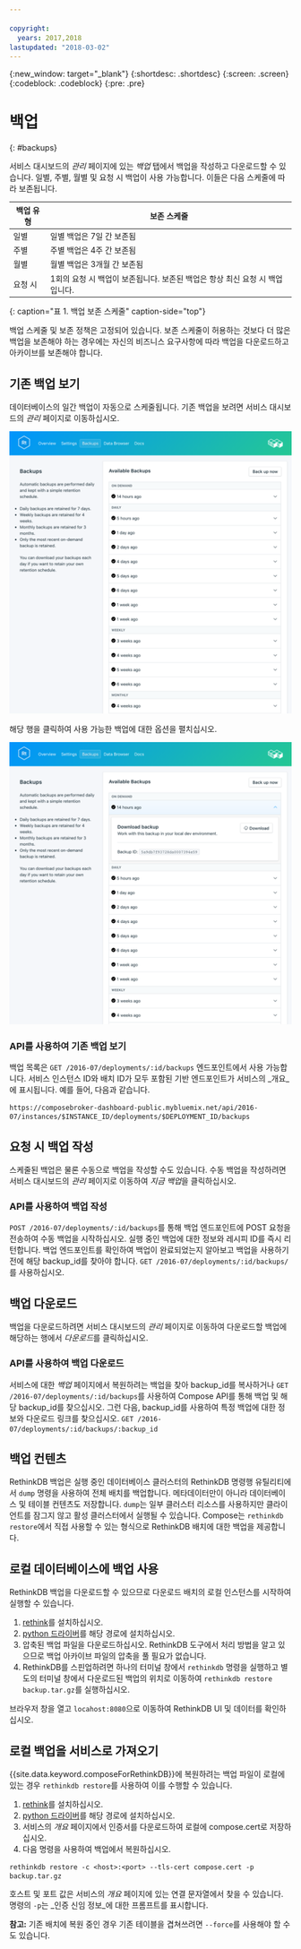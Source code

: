 ```yaml
---

copyright:
  years: 2017,2018
lastupdated: "2018-03-02"
---
```


{:new_window: target="_blank"}
{:shortdesc: .shortdesc}
{:screen: .screen}
{:codeblock: .codeblock}
{:pre: .pre}

# 백업
{: #backups}

서비스 대시보드의 _관리_ 페이지에 있는 _백업_ 탭에서 백업을 작성하고 다운로드할 수 있습니다. 일별, 주별, 월별 및 요청 시 백업이 사용 가능합니다. 이들은 다음 스케줄에 따라 보존됩니다.

백업 유형|보존 스케줄
----------|-----------
일별|일별 백업은 7일 간 보존됨
주별|주별 백업은 4주 간 보존됨
월별|월별 백업은 3개월 간 보존됨
요청 시|1회의 요청 시 백업이 보존됩니다. 보존된 백업은 항상 최신 요청 시 백업입니다.
{: caption="표 1. 백업 보존 스케줄" caption-side="top"}

백업 스케줄 및 보존 정책은 고정되어 있습니다. 보존 스케줄이 허용하는 것보다 더 많은 백업을 보존해야 하는 경우에는 자신의 비즈니스 요구사항에 따라 백업을 다운로드하고 아카이브를 보존해야 합니다.

## 기존 백업 보기

데이터베이스의 일간 백업이 자동으로 스케줄됩니다. 기존 백업을 보려면 서비스 대시보드의 *관리* 페이지로 이동하십시오. 

  ![백업](./images/rethink-backups-show.png "서비스 대시보드의 백업 목록")

해당 행을 클릭하여 사용 가능한 백업에 대한 옵션을 펼치십시오.

  ![백업 옵션](./images/rethink-backups-options.png "백업에 대한 옵션") 

### API를 사용하여 기존 백업 보기

백업 목록은 `GET /2016-07/deployments/:id/backups` 엔드포인트에서 사용 가능합니다. 서비스 인스턴스 ID와 배치 ID가 모두 포함된 기반 엔드포인트가 서비스의 _개요_에 표시됩니다. 예를 들어, 다음과 같습니다. 
``` 
https://composebroker-dashboard-public.mybluemix.net/api/2016-07/instances/$INSTANCE_ID/deployments/$DEPLOYMENT_ID/backups
```  

## 요청 시 백업 작성

스케줄된 백업은 물론 수동으로 백업을 작성할 수도 있습니다. 수동 백업을 작성하려면 서비스 대시보드의 *관리* 페이지로 이동하여 *지금 백업*을 클릭하십시오.

### API를 사용하여 백업 작성

`POST /2016-07/deployments/:id/backups`를 통해 백업 엔드포인트에 POST 요청을 전송하여 수동 백업을 시작하십시오. 실행 중인 백업에 대한 정보와 레시피 ID를 즉시 리턴합니다. 백업 엔드포인트를 확인하여 백업이 완료되었는지 알아보고 백업을 사용하기 전에 해당 backup_id를 찾아야 합니다. `GET /2016-07/deployments/:id/backups/`를 사용하십시오.

## 백업 다운로드

백업을 다운로드하려면 서비스 대시보드의 *관리* 페이지로 이동하여 다운로드할 백업에 해당하는 행에서 *다운로드*를 클릭하십시오.

### API를 사용하여 백업 다운로드

서비스에 대한 _백업_ 페이지에서 복원하려는 백업을 찾아 backup_id를 복사하거나 `GET /2016-07/deployments/:id/backups`를 사용하여 Compose API를 통해 백업 및 해당 backup_id를 찾으십시오. 그런 다음, backup_id를 사용하여 특정 백업에 대한 정보와 다운로드 링크를 찾으십시오. `GET /2016-07/deployments/:id/backups/:backup_id`

## 백업 컨텐츠

RethinkDB 백업은 실행 중인 데이터베이스 클러스터의 RethinkDB 명령행 유틸리티에서 `dump` 명령을 사용하여 전체 배치를 백업합니다. 메타데이터만이 아니라 데이터베이스 및 테이블 컨텐츠도 저장합니다. `dump`는 일부 클러스터 리소스를 사용하지만 클라이언트를 잠그지 않고 활성 클러스터에서 실행될 수 있습니다. Compose는 `rethinkdb restore`에서 직접 사용할 수 있는 형식으로 RethinkDB 배치에 대한 백업을 제공합니다.

## 로컬 데이터베이스에 백업 사용

RethinkDB 백업을 다운로드할 수 있으므로 다운로드 배치의 로컬 인스턴스를 시작하여 실행할 수 있습니다.

1. [rethink](https://www.rethinkdb.com/docs/install/)를 설치하십시오.
2. [python 드라이버](https://www.rethinkdb.com/docs/install-drivers/python/)를 해당 경로에 설치하십시오.
3. 압축된 백업 파일을 다운로드하십시오. RethinkDB 도구에서 처리 방법을 알고 있으므로 백업 아카이브 파일의 압축을 풀 필요가 없습니다.
4. RethinkDB를 스핀업하려면 하나의 터미널 창에서 `rethinkdb` 명령을 실행하고 별도의 터미널 창에서 다운로드된 백업의 위치로 이동하여 `rethinkdb restore backup.tar.gz`를 실행하십시오.

브라우저 창을 열고 `locahost:8080`으로 이동하여 RethinkDB UI 및 데이터를 확인하십시오.

## 로컬 백업을 서비스로 가져오기

{{site.data.keyword.composeForRethinkDB}}에 복원하려는 백업 파일이 로컬에 있는 경우 `rethinkdb restore`를 사용하여 이를 수행할 수 있습니다.

1. [rethink](https://www.rethinkdb.com/docs/install/)를 설치하십시오.
2. [python 드라이버](https://www.rethinkdb.com/docs/install-drivers/python/)를 해당 경로에 설치하십시오.
3. 서비스의 *개요* 페이지에서 인증서를 다운로드하여 로컬에 compose.cert로 저장하십시오.
4. 다음 명령을 사용하여 백업에서 복원하십시오.

  ```
  rethinkdb restore -c <host>:<port> --tls-cert compose.cert -p backup.tar.gz
  ```

호스트 및 포트 값은 서비스의 *개요* 페이지에 있는 연결 문자열에서 찾을 수 있습니다. 명령의 `-p`는 _인증 신임 정보_에 대한 프롬프트를 표시합니다.

**참고:** 기존 배치에 복원 중인 경우 기존 테이블을 겹쳐쓰려면 `--force`를 사용해야 할 수도 있습니다.
